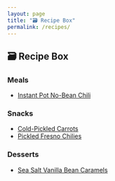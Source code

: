 ```yaml
---
layout: page
title: "🗃 Recipe Box"
permalink: /recipes/
---
```


## 🗃 Recipe Box

### Meals
- [Instant Pot No-Bean Chili](https://gist.github.com/AndrewArace/6b4a19f82a91e6cc12a663abc0ec4b18)

### Snacks
- [Cold-Pickled Carrots](https://gist.github.com/AndrewArace/4c10e462472f3ee596ec53b82b9b628c)
- [Pickled Fresno Chilies](https://gist.github.com/AndrewArace/953f673e66f613e379eb18560ee99253)

### Desserts
- [Sea Salt Vanilla Bean Caramels](https://gist.github.com/AndrewArace/996f221aaa1f9f04a10058dfd3eeaabf)
